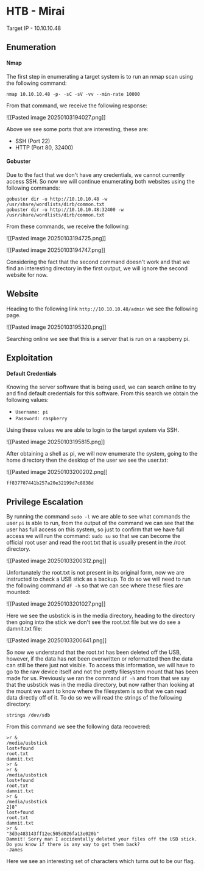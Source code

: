 # HTB - Mirai

Target IP - 10.10.10.48

## Enumeration

#### Nmap

The first step in enumerating a target system is to run an nmap scan using the following command:

```
nmap 10.10.10.48 -p- -sC -sV -vv --min-rate 10000
```

From that command, we receive the following response:

![[Pasted image 20250103194027.png]]

Above we see some ports that are interesting, these are:

- SSH (Port 22)
- HTTP (Port 80, 32400)

#### Gobuster

Due to the fact that we don't have any credentials, we cannot currently access SSH. So now we will continue enumerating both websites using the following commands:

```
gobuster dir -u http://10.10.10.48 -w /usr/share/wordlists/dirb/common.txt 
gobuster dir -u http://10.10.10.48:32400 -w /usr/share/wordlists/dirb/common.txt 
```

From these commands, we receive the following:

![[Pasted image 20250103194725.png]]

![[Pasted image 20250103194747.png]]

Considering the fact that the second command doesn't work and that we find an interesting directory in the first output, we will ignore the second website for now.

## Website

Heading to the following link `http://10.10.10.48/admin` we see the following page.

![[Pasted image 20250103195320.png]]

Searching online we see that this is a server that is run on a raspberry pi. 

## Exploitation

#### Default Credentials

Knowing the server software that is being used, we can search online to try and find default credentials for this software. From this search we obtain the following values:

- `Username: pi`
- `Password: raspberry`

Using these values we are able to login to the target system via SSH.

![[Pasted image 20250103195815.png]]

After obtaining a shell as pi, we will now enumerate the system, going to the home directory then the desktop of the user we see the user.txt:

![[Pasted image 20250103200202.png]]

`ff837707441b257a20e32199d7c8838d`

## Privilege Escalation

By running the command `sudo -l` we are able to see what commands the user `pi` is able to run, from the output of the command we can see that the user has full access on this system, so just to confirm that we have full access we will run the command: `sudo su` so that we can become the official root user and read the root.txt that is usually present in the /root directory.

![[Pasted image 20250103200312.png]]

Unfortunately the root.txt is not present in its original form, now we are instructed to check a USB stick as a backup. To do so we will need to run the following command `df -h` so that we can see where these files are mounted:

![[Pasted image 20250103201027.png]]

Here we see the usbstick is in the media directory, heading to the directory then going into the stick we don't see the root.txt file but we do see a damnit.txt file:

![[Pasted image 20250103200641.png]]

So now we understand that the root.txt has been deleted off the USB, however, if the data has not been overwritten or reformatted then the data can still be there just not visible.
To access this information, we will have to go to the raw device itself and not the pretty filesystem mount that has been made for us. Previously we ran the command `df -h` and from that we say that the usbstick was in the media directory, but now rather than looking at the mount we want to know where the filesystem is so that we can read data directly off of it. To do so we will read the strings of the following directory:

```
strings /dev/sdb
```

From this command we see the following data recovered:

```
>r &
/media/usbstick
lost+found
root.txt
damnit.txt
>r &
>r &
/media/usbstick
lost+found
root.txt
damnit.txt
>r &
/media/usbstick
2]8^
lost+found
root.txt
damnit.txt
>r &
"3d3e483143ff12ec505d026fa13e020b"
Damnit! Sorry man I accidentally deleted your files off the USB stick.
Do you know if there is any way to get them back?
-James
```

Here we see an interesting set of characters which turns out to be our flag.